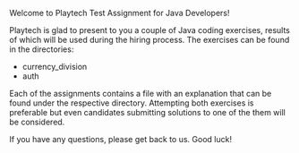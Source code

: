 Welcome to Playtech Test Assignment for Java Developers!

Playtech is glad to present to you a couple of Java coding exercises, results of which will be used during the hiring process.
The exercises can be found in the directories:
  - currency_division
  - auth

Each of the assignments contains a file with an explanation that can be found under the respective directory.
Attempting both exercises is preferable but even candidates submitting solutions to one of the them will be considered.

If you have any questions, please get back to us.
Good luck!
